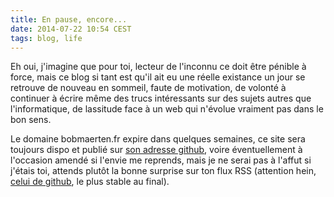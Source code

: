 ```yaml
---
title: En pause, encore...
date: 2014-07-22 10:54 CEST
tags: blog, life
---
```

Eh oui, j'imagine que pour toi, lecteur de l'inconnu ce doit être pénible à force, mais ce blog si tant est qu'il ait eu une réelle existance un jour se retrouve de nouveau en sommeil, faute de motivation, de volonté à continuer à écrire même des trucs intéressants sur des sujets autres que l'informatique, de lassitude face à un web qui n'évolue vraiment pas dans le bon sens.

Le domaine bobmaerten.fr expire dans quelques semaines, ce site sera toujours dispo et publié sur [son adresse github](http://bobmaerten.github.io), voire éventuellement à l'occasion amendé si l'envie me reprends, mais je ne serai pas à l'affut si j'étais toi, attends plutôt la bonne surprise sur ton flux RSS (attention hein, [celui de github](http://bobmaerten.github.com/atom.xml), le plus stable au final).
